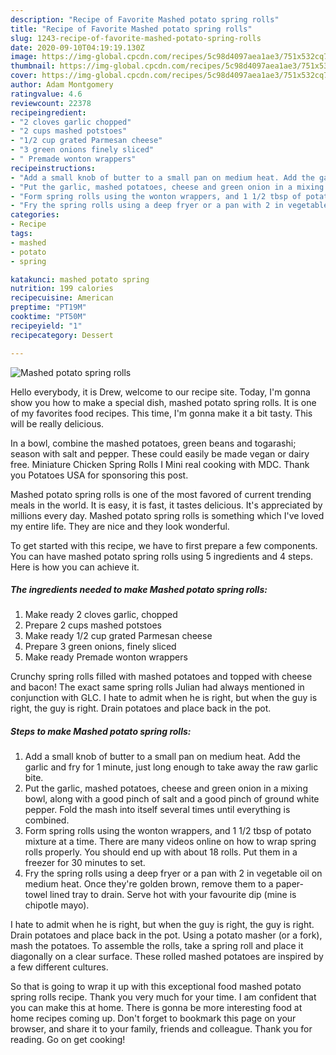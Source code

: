 ```yaml
---
description: "Recipe of Favorite Mashed potato spring rolls"
title: "Recipe of Favorite Mashed potato spring rolls"
slug: 1243-recipe-of-favorite-mashed-potato-spring-rolls
date: 2020-09-10T04:19:19.130Z
image: https://img-global.cpcdn.com/recipes/5c98d4097aea1ae3/751x532cq70/mashed-potato-spring-rolls-recipe-main-photo.jpg
thumbnail: https://img-global.cpcdn.com/recipes/5c98d4097aea1ae3/751x532cq70/mashed-potato-spring-rolls-recipe-main-photo.jpg
cover: https://img-global.cpcdn.com/recipes/5c98d4097aea1ae3/751x532cq70/mashed-potato-spring-rolls-recipe-main-photo.jpg
author: Adam Montgomery
ratingvalue: 4.6
reviewcount: 22378
recipeingredient:
- "2 cloves garlic chopped"
- "2 cups mashed potstoes"
- "1/2 cup grated Parmesan cheese"
- "3 green onions finely sliced"
- " Premade wonton wrappers"
recipeinstructions:
- "Add a small knob of butter to a small pan on medium heat. Add the garlic and fry for 1 minute, just long enough to take away the raw garlic bite."
- "Put the garlic, mashed potatoes, cheese and green onion in a mixing bowl, along with a good pinch of salt and a good pinch of ground white pepper. Fold the mash into itself several times until everything is combined."
- "Form spring rolls using the wonton wrappers, and 1 1/2 tbsp of potato mixture at a time. There are many videos online on how to wrap spring rolls properly. You should end up with about 18 rolls. Put them in a freezer for 30 minutes to set."
- "Fry the spring rolls using a deep fryer or a pan with 2 in vegetable oil on medium heat. Once they&#39;re golden brown, remove them to a paper-towel lined tray to drain. Serve hot with your favourite dip (mine is chipotle mayo)."
categories:
- Recipe
tags:
- mashed
- potato
- spring

katakunci: mashed potato spring 
nutrition: 199 calories
recipecuisine: American
preptime: "PT19M"
cooktime: "PT50M"
recipeyield: "1"
recipecategory: Dessert

---
```



![Mashed potato spring rolls](https://img-global.cpcdn.com/recipes/5c98d4097aea1ae3/751x532cq70/mashed-potato-spring-rolls-recipe-main-photo.jpg)

Hello everybody, it is Drew, welcome to our recipe site. Today, I'm gonna show you how to make a special dish, mashed potato spring rolls. It is one of my favorites food recipes. This time, I'm gonna make it a bit tasty. This will be really delicious.

In a bowl, combine the mashed potatoes, green beans and togarashi; season with salt and pepper. These could easily be made vegan or dairy free. Miniature Chicken Spring Rolls I Mini real cooking with MDC. Thank you Potatoes USA for sponsoring this post.

Mashed potato spring rolls is one of the most favored of current trending meals in the world. It is easy, it is fast, it tastes delicious. It's appreciated by millions every day. Mashed potato spring rolls is something which I've loved my entire life. They are nice and they look wonderful.


To get started with this recipe, we have to first prepare a few components. You can have mashed potato spring rolls using 5 ingredients and 4 steps. Here is how you can achieve it.

<!--inarticleads1-->

##### The ingredients needed to make Mashed potato spring rolls:

1. Make ready 2 cloves garlic, chopped
1. Prepare 2 cups mashed potstoes
1. Make ready 1/2 cup grated Parmesan cheese
1. Prepare 3 green onions, finely sliced
1. Make ready  Premade wonton wrappers


Crunchy spring rolls filled with mashed potatoes and topped with cheese and bacon! The exact same spring rolls Julian had always mentioned in conjunction with GLC. I hate to admit when he is right, but when the guy is right, the guy is right. Drain potatoes and place back in the pot. 

<!--inarticleads2-->

##### Steps to make Mashed potato spring rolls:

1. Add a small knob of butter to a small pan on medium heat. Add the garlic and fry for 1 minute, just long enough to take away the raw garlic bite.
1. Put the garlic, mashed potatoes, cheese and green onion in a mixing bowl, along with a good pinch of salt and a good pinch of ground white pepper. Fold the mash into itself several times until everything is combined.
1. Form spring rolls using the wonton wrappers, and 1 1/2 tbsp of potato mixture at a time. There are many videos online on how to wrap spring rolls properly. You should end up with about 18 rolls. Put them in a freezer for 30 minutes to set.
1. Fry the spring rolls using a deep fryer or a pan with 2 in vegetable oil on medium heat. Once they&#39;re golden brown, remove them to a paper-towel lined tray to drain. Serve hot with your favourite dip (mine is chipotle mayo).


I hate to admit when he is right, but when the guy is right, the guy is right. Drain potatoes and place back in the pot. Using a potato masher (or a fork), mash the potatoes. To assemble the rolls, take a spring roll and place it diagonally on a clear surface. These rolled mashed potatoes are inspired by a few different cultures. 

So that is going to wrap it up with this exceptional food mashed potato spring rolls recipe. Thank you very much for your time. I am confident that you can make this at home. There is gonna be more interesting food at home recipes coming up. Don't forget to bookmark this page on your browser, and share it to your family, friends and colleague. Thank you for reading. Go on get cooking!

